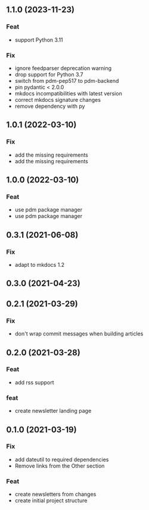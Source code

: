 ## 1.1.0 (2023-11-23)

### Feat

- support Python 3.11

### Fix

- ignore feedparser deprecation warning
- drop support for Python 3.7
- switch from pdm-pep517 to pdm-backend
- pin pydantic < 2.0.0
- mkdocs incompatibilities with latest version
- correct mkdocs signature changes
- remove dependency with py

## 1.0.1 (2022-03-10)

### Fix

- add the missing requirements
- add the missing requirements

## 1.0.0 (2022-03-10)

### Feat

- use pdm package manager
- use pdm package manager

## 0.3.1 (2021-06-08)

### Fix

- adapt to mkdocs 1.2

## 0.3.0 (2021-04-23)

## 0.2.1 (2021-03-29)

### Fix

- don't wrap commit messages when building articles

## 0.2.0 (2021-03-28)

### Feat

- add rss support

### feat

- create newsletter landing page

## 0.1.0 (2021-03-19)

### Fix

- add dateutil to required dependencies
- Remove links from the Other section

### Feat

- create newsletters from changes
- create initial project structure
